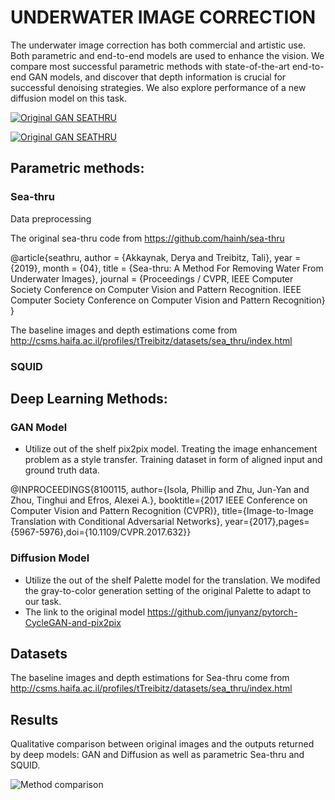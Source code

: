 # UNDERWATER IMAGE CORRECTION


The underwater image correction has both commercial and artistic use. Both parametric and end-to-end models are used to enhance the vision. We compare most successful parametric methods with state-of-the-art end-to-end GAN models, and discover that depth information is crucial for successful denoising strategies. We also explore performance of a new diffusion model on this task.

[![Original GAN SEATHRU](https://img.youtube.com/vi/jmMjNaARCiE/0.jpg)](https://youtu.be/jmMjNaARCiE  "Original GAN SEATHRU")

[![Original GAN SEATHRU](https://img.youtube.com/vi/BBAWEzrvduE/0.jpg)](https://youtu.be/BBAWEzrvduE  "Original GAN SEATHRU")




## Parametric methods:

### Sea-thru

Data preprocessing  


The original sea-thru code from https://github.com/hainh/sea-thru

@article{seathru,
author = {Akkaynak, Derya and Treibitz, Tali},
year = {2019},
month = {04},
title = {Sea-thru: A Method For Removing Water From Underwater Images},
journal = {Proceedings / CVPR, IEEE Computer Society Conference on Computer Vision and Pattern Recognition. IEEE Computer Society Conference on Computer Vision and Pattern Recognition}
}

The baseline images and depth estimations come from http://csms.haifa.ac.il/profiles/tTreibitz/datasets/sea_thru/index.html







### SQUID


## Deep Learning Methods:

### GAN Model

- Utilize out of the shelf pix2pix model. Treating the image enhancement problem as a style transfer. Training dataset in form of aligned input and ground truth data. 

@INPROCEEDINGS{8100115,
  author={Isola, Phillip and Zhu, Jun-Yan and Zhou, Tinghui and Efros, Alexei A.},
  booktitle={2017 IEEE Conference on Computer Vision and Pattern Recognition (CVPR)}, 
  title={Image-to-Image Translation with Conditional Adversarial Networks}, 
  year={2017},pages={5967-5976},doi={10.1109/CVPR.2017.632}}



### Diffusion Model

- Utilize the out of the shelf Palette model for the translation. We modifed the gray-to-color generation setting of the original Palette to adapt to our task.
- The link to the original model https://github.com/junyanz/pytorch-CycleGAN-and-pix2pix

## Datasets
The baseline images and depth estimations for Sea-thru come from http://csms.haifa.ac.il/profiles/tTreibitz/datasets/sea_thru/index.html


## Results

Qualitative comparison between original images and the outputs returned by deep models: GAN and Diffusion as well as parametric Sea-thru and SQUID.

![Method comparison](https://github.com/khleeloo/uwh_project/blob/master/Comparison.png?raw=true "Method comparison")

